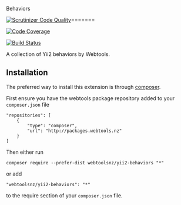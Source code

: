 Behaviors

[![Scrutinizer Code Quality](https://scrutinizer-ci.com/b/webtoolsnz/yii2-behaviors/badges/quality-score.png?b=master)](https://scrutinizer-ci.com/b/webtoolsnz/yii2-behaviors/?branch=master)=======

[![Code Coverage](https://scrutinizer-ci.com/b/webtoolsnz/yii2-behaviors/badges/coverage.png?b=master)](https://scrutinizer-ci.com/b/webtoolsnz/yii2-behaviors/?branch=master)


[![Build Status](https://drone.io/bitbucket.org/webtoolsnz/yii2-behaviors/status.png)](https://drone.io/bitbucket.org/webtoolsnz/yii2-behaviors/latest)

A collection of Yii2 behaviors by Webtools.


Installation
------------

The preferred way to install this extension is through [composer](http://getcomposer.org/download/).

First ensure you have the webtools package repository added to your `composer.json` file

~~~
"repositories": [
    {
        "type": "composer",
        "url": "http://packages.webtools.nz"
    }
]
~~~

Then either run

~~~
composer require --prefer-dist webtoolsnz/yii2-behaviors "*"
~~~

or add

~~~
"webtoolsnz/yii2-behaviors": "*"
~~~

to the require section of your `composer.json` file.